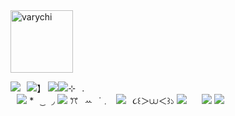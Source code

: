    <img width="100" src="https://komarev.com/ghpvc/?username=varychi&color=a271c3" alt="varychi">

![](https://i.postimg.cc/SxhDybnT/top.png)⠀![](https://i.postimg.cc/CL0TZttt/hearts.gif)】
![](https://i.postimg.cc/1zRBq0cD/graphic.png)![](https://i.postimg.cc/gjF9HB0x/drawing.gif)⊹⠀.  
⠀![](https://i.postimg.cc/wBrY7B8c/sparkles.gif)
*⠀ ͜ ⠀◞
![](https://i.postimg.cc/GhYXwmmT/mid.png)
ꔫ⠀ꕀ⠀˙﹒⠀![](https://i.postimg.cc/prDwGY9q/spin.gif)⠀૮꒰＞⩊＜꒱১
![](https://i.postimg.cc/RCKxZ9PK/love.gif)⠀
⠀![](https://i.postimg.cc/CL0TZttt/hearts.gif)
![](https://i.postimg.cc/13rMX769/btm.png)
<!--
**Varychi/Varychi** is a ✨ _special_ ✨ repository because its `README.md` (this file) appears on your GitHub profile.

Here are some ideas to get you started:

- 🔭 I’m currently working on ...
- 🌱 I’m currently learning ...
- 👯 I’m looking to collaborate on ...
- 🤔 I’m looking for help with ...
- 💬 Ask me about ...
- 📫 How to reach me: ...
- 😄 Pronouns: ...
- ⚡ Fun fact: ...
-->
